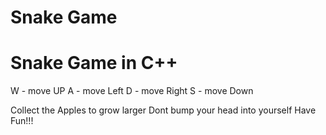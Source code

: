 # Snake Game

# Snake Game in  C++

W - move UP 
A - move Left 
D - move Right 
S - move Down 


Collect the Apples to grow larger
Dont bump your head into yourself
Have Fun!!!
